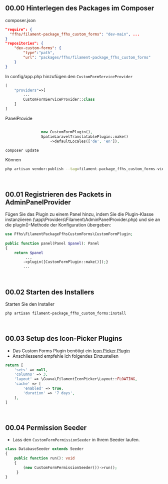 ## 00.00 Hinterlegen des Packages im Composer
composer.json
```json
"require": {
  "ffhs/filament-package_ffhs_custom_forms": "dev-main", ...
}
"repositories": {
    "dev-custom-forms": {
        "type":"path",
        "url": "packages/ffhs/filament-package_ffhs_custom_forms"
    }
}
```

In config/app.php hinzufügen den `CustomFormServiceProvider`
```php
[
    "providers"=>[
        ...
        CustomFormServiceProvider::class
    ]
]
```
PanelProvide
```php

                new CustomFormPlugin(),
                SpatieLaravelTranslatablePlugin::make()
                    ->defaultLocales(['de', 'en']),
```

```bash
composer update
``` 

Können
```bash
php artisan vendor:publish --tag=filament-package_ffhs_custom_forms-views
``` 
<br>

## 00.01 Registrieren des Packets in AdminPanelProvider  
Fügen Sie das Plugin zu einem Panel hinzu, indem Sie die Plugin-Klasse instanziieren (\app\Providers\Filament\AdminPanelProvider.php) und sie an die plugin()-Methode der Konfiguration übergeben:  
```php  
use Ffhs\FilamentPackageFfhsCustomForms\CustomFormPlugin;  
  
public function panel(Panel $panel): Panel  
{  
    return $panel
	     ... 
	    ->plugin([CustomFormPlugin::make()]);}        
	    ...          
```  
  <br>
  
## 00.02 Starten des Installers  
Starten Sie den Installer  
```bash  
php artisan filament-package_ffhs_custom_forms:install
```
<br>


## 00.03 Setup des Icon-Picker Plugins
- Das Custom Forms Plugin benötigt ein [Icon Picker Plugin](https://v2.filamentphp.com/plugins/icon-picker)
- Anschliessend empfehle ich folgendes Einzustellen
```php
return [  
	'sets' => null,  
	'columns' => 3,  
	'layout' => \Guava\FilamentIconPicker\Layout::FLOATING,  
	'cache' => [  
	    'enabled' => true,  
	    'duration' => '7 days',  
	],
]
``` 
<br>

## 00.04 Permission Seeder
- Lass den `CustomFormPermissionSeeder` in Ihrem Seeder laufen.
```php
class DatabaseSeeder extends Seeder  
{  
    public function run(): void  
    {    
		(new CustomFormPermissionSeeder())->run();
     }
}
```
<br>

